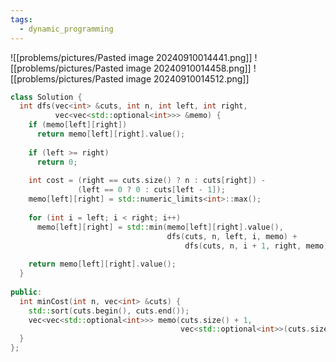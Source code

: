 ```yaml
---
tags:
  - dynamic_programming
---
```

![[problems/pictures/Pasted image 20240910014441.png]]
![[problems/pictures/Pasted image 20240910014458.png]]
![[problems/pictures/Pasted image 20240910014512.png]]


```c++
class Solution {  
  int dfs(vec<int> &cuts, int n, int left, int right,  
          vec<vec<std::optional<int>>> &memo) {  
    if (memo[left][right])  
      return memo[left][right].value();  
  
    if (left >= right)  
      return 0;  
  
    int cost = (right == cuts.size() ? n : cuts[right]) -  
               (left == 0 ? 0 : cuts[left - 1]);  
    memo[left][right] = std::numeric_limits<int>::max();  
  
    for (int i = left; i < right; i++)  
      memo[left][right] = std::min(memo[left][right].value(),  
                                   dfs(cuts, n, left, i, memo) +  
                                       dfs(cuts, n, i + 1, right, memo) + cost);  
  
    return memo[left][right].value();  
  }  
  
public:  
  int minCost(int n, vec<int> &cuts) {  
    std::sort(cuts.begin(), cuts.end());  
    vec<vec<std::optional<int>>> memo(cuts.size() + 1,  
                                      vec<std::optional<int>>(cuts.size() + 1));  
  }  
};
```